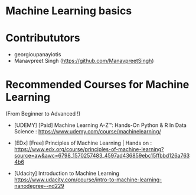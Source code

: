 # Machine Learning basics

# Contribututors
- georgioupanayiotis
- Manavpreet Singh (https://github.com/ManavpreetSingh)

# Recommended Courses for Machine Learning 
(From Beginner to Advanced !)

- [UDEMY] [Paid] Machine Learning A-Z™: Hands-On Python & R In Data Science : https://www.udemy.com/course/machinelearning/

- [EDx] [Free] Principles of Machine Learning | Hands on : https://www.edx.org/course/principles-of-machine-learning?source=aw&awc=6798_1570257483_4597ad436859ebc15ffbbd126a7634b6

- [Udacity] Introduction to Machine Learning 
https://www.udacity.com/course/intro-to-machine-learning-nanodegree--nd229